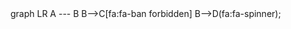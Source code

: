 <div class="mermaid">
     graph LR
      A --- B
      B-->C[fa:fa-ban forbidden]
      B-->D(fa:fa-spinner);
</div>
